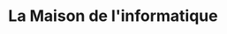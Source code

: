 ---
title: "La Maison de l'informatique"
url: /chambly/la-maison-de-linformatique/
shop: computer
---